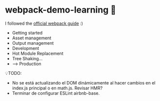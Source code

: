 # webpack-demo-learning 📙

I followed the [official webpack guide](https://webpack.js.org/guides/) :)

- Getting started
- Asset management
- Output management
- Development
- Hot Module Replacement
- Tree Shaking...
- --> Production

💡TODO:

- No se está actualizando el DOM dinámicamente al hacer cambios en el index.js principal o en math.js. Revisar HMR?
- Terminar de configurar ESLint airbnb-base.
